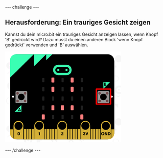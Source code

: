 \--- challenge \---

## Herausforderung: Ein trauriges Gesicht zeigen

Kannst du dein micro:bit ein trauriges Gesicht anzeigen lassen, wenn Knopf 'B' gedrückt wird? Dazu musst du einen anderen Block 'wenn Knopf gedrückt' verwenden und 'B' auswählen.

![Screenshot](images/badge-sad-emulator.png)

\--- /challenge \---